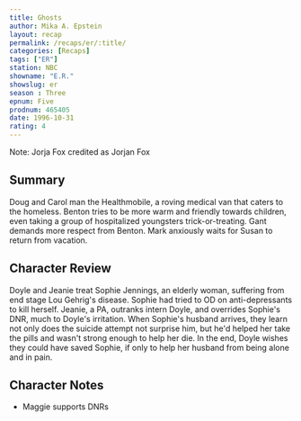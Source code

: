 ```yaml
---
title: Ghosts
author: Mika A. Epstein
layout: recap
permalink: /recaps/er/:title/
categories: [Recaps]
tags: ["ER"]
station: NBC
showname: "E.R."
showslug: er
season : Three  
epnum: Five  
prodnum: 465405    
date: 1996-10-31  
rating: 4  
---
```


Note: Jorja Fox credited as Jorjan Fox

## Summary  
  
Doug and Carol man the Healthmobile, a roving medical van that caters to the homeless. Benton tries to be more warm and friendly towards children, even taking a group of hospitalized youngsters trick-or-treating. Gant demands more respect from Benton. Mark anxiously waits for Susan to return from vacation.

## Character Review  
  
Doyle and Jeanie treat Sophie Jennings, an elderly woman, suffering from end stage Lou Gehrig's disease. Sophie had tried to OD on anti-depressants to kill herself. Jeanie, a PA, outranks intern Doyle, and overrides Sophie's DNR, much to Doyle's irritation. When Sophie's husband arrives, they learn not only does the suicide attempt not surprise him, but he'd helped her take the pills and wasn't strong enough to help her die. In the end, Doyle wishes they could have saved Sophie, if only to help her husband from being alone and in pain.

## Character Notes  
  
* Maggie supports DNRs